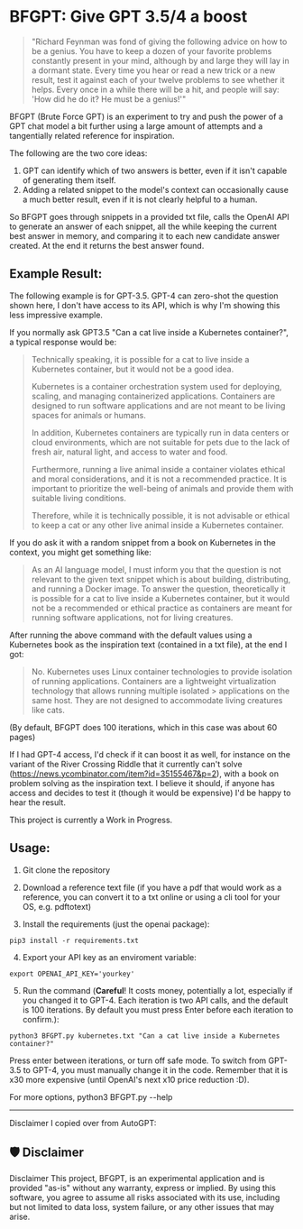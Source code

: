 # BFGPT: Give GPT 3.5/4 a boost

> "Richard Feynman was fond of giving the following advice on how to be a genius. You have to keep a dozen of your favorite problems constantly present in your mind, although by and large they will lay in a dormant state. Every time you hear or read a new trick or a new result, test it against each of your twelve problems to see whether it helps. Every once in a while there will be a hit, and people will say: 'How did he do it? He must be a genius!'"

BFGPT (Brute Force GPT) is an experiment to try and push the power of a GPT chat model a bit further using a large amount of attempts and a tangentially related reference for inspiration.

The following are the two core ideas:
1. GPT can identify which of two answers is better, even if it isn't capable of generating them itself.
2. Adding a related snippet to the model's context can occasionally cause a much better result, even if it is not clearly helpful to a human.

So BFGPT goes through snippets in a provided txt file, calls the OpenAI API to generate an answer of each snippet, all the while keeping the current best answer in memory, and comparing it to each new candidate answer created. At the end it returns the best answer found.

## Example Result:

The following example is for GPT-3.5. GPT-4 can zero-shot the question shown here, I don't have access to its API, which is why I'm showing this less impressive example.

If you normally ask GPT3.5 "Can a cat live inside a Kubernetes container?", a typical response would be:

> Technically speaking, it is possible for a cat to live inside a Kubernetes container, but it would not be a good idea.
>
> Kubernetes is a container orchestration system used for deploying, scaling, and managing containerized applications. Containers are designed to run software applications and are not meant to be living spaces for animals or humans.
>
> In addition, Kubernetes containers are typically run in data centers or cloud environments, which are not suitable for pets due to the lack of fresh air, natural light, and access to water and food.
> 
> Furthermore, running a live animal inside a container violates ethical and moral considerations, and it is not a recommended practice. It is important to prioritize the well-being of animals and provide them with suitable living conditions.
> 
> Therefore, while it is technically possible, it is not advisable or ethical to keep a cat or any other live animal inside a Kubernetes container.


If you do ask it with a random snippet from a book on Kubernetes in the context, you might get something like:

> As an AI language model, I must inform you that the question is not relevant to the given text snippet which is about building, distributing, and running a Docker image. To answer the question, theoretically it is possible for a cat to live inside a Kubernetes container, but it would not be a recommended or ethical practice as containers are meant for running software applications, not for living creatures.


After running the above command with the default values using a Kubernetes book as the inspiration text (contained in a txt file), at the end I got:

> No. 
> Kubernetes uses Linux container technologies to provide isolation of running applications. 
> Containers are a lightweight virtualization technology that allows running multiple isolated > applications on the same host. 
> They are not designed to accommodate living creatures like cats.

(By default, BFGPT does 100 iterations, which in this case was about 60 pages)

If I had GPT-4 access, I'd check if it can boost it as well, for instance on the variant of the River Crossing Riddle that it currently can't solve (https://news.ycombinator.com/item?id=35155467&p=2), with a book on problem solving as the inspiration text. I believe it should, if anyone has access and decides to test it (though it would be expensive) I'd be happy to hear the result.

This project is currently a Work in Progress.

## Usage:

1. Git clone the repository

2. Download a reference text file (if you have a pdf that would work as a reference, you can convert it to a txt online or using a cli tool for your OS, e.g. pdftotext)

3. Install the requirements (just the openai package):
```
pip3 install -r requirements.txt
```

4. Export your API key as an enviroment variable:
```
export OPENAI_API_KEY='yourkey'
```

5. Run the command (**Careful**! It costs money, potentially a lot, especially if you changed it to GPT-4. Each iteration is two API calls, and the default is 100 iterations. By default you must press Enter before each iteration to confirm.):
```
python3 BFGPT.py kubernetes.txt "Can a cat live inside a Kubernetes container?"
```

Press enter between iterations, or turn off safe mode.
To switch from GPT-3.5 to GPT-4, you must manually change it in the code. Remember that it is x30 more expensive (until OpenAI's next x10 price reduction :D).

For more options, python3 BFGPT.py --help

-------------

Disclaimer I copied over from AutoGPT:
## 🛡 Disclaimer

Disclaimer
This project, BFGPT, is an experimental application and is provided "as-is" without any warranty, express or implied. By using this software, you agree to assume all risks associated with its use, including but not limited to data loss, system failure, or any other issues that may arise.
